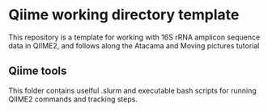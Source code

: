 # Qiime working directory template

This repository is a template for working with 16S rRNA amplicon sequence data in QIIME2, and follows along the Atacama and Moving pictures tutorial

## Qiime tools

This folder contains uselful .slurm and executable bash scripts for running QIIME2 commands and tracking steps. 
